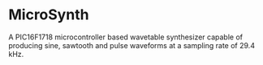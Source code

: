 # MicroSynth

A PIC16F1718 microcontroller based wavetable synthesizer capable of producing sine, sawtooth and pulse waveforms at a sampling rate of 29.4 kHz.


